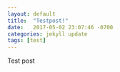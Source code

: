 ```yaml
---
layout: default
title:  "Testpost!"
date:   2017-05-02 23:07:46 -0700
categories: jekyll update
tags: [test]
---
```

Test post

